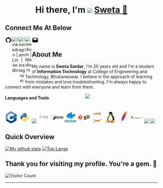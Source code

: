 <div align="center">
   <h1>Hi there, I'm <img src="https://media.giphy.com/media/hvRJCLFzcasrR4ia7z/giphy.gif" width="25px"> <a href="https://www.linkedin.com/in/sweta-sardar-2054211ab/">Sweta 👧</a></h1>
   
</div>

## Connect Me At Below

<div align="center">
 
[<img align="left" alt="github | GitHub" width="22px" src="https://raw.githubusercontent.com/Automattic/social-logos/master/svg-min/github.svg" />][GitHub]
[<img align="left" alt="linkedin | LinkedIn" width="22px" src="https://cdn.jsdelivr.net/npm/simple-icons@v3/icons/linkedin.svg" />][linkedin]
[<img align="left" alt="instagram | Instagram" width="22px" src="https://cdn.jsdelivr.net/npm/simple-icons@v3/icons/instagram.svg" />][instagram]
[<img align="left" alt="medium | Medium" width="22px" src="https://cdn.jsdelivr.net/npm/simple-icons@v3/icons/medium.svg" />][Medium]
[<img align="left" alt="gmail | Gmail" width="22px" src="https://raw.githubusercontent.com/Automattic/social-logos/master/svg-min/mail.svg" />][Gmail]

</div> 

<br />

## About Me 

My name is **Sweta Sardar**, I'm 20 years old and I'm a student of **Information Technology** at College of Engineering and Technology, Bhubaneswar. I believe in the approach of learning from mistakes and love troubleshooting. I'm always happy to connect with everyone and learn from them.

<img align= "right" width= "240" src= "https://pa1.narvii.com/6580/8098c6e9207376889eeb0532d9f5a0723c4d73f5_hq.gif"/>

#### Languages and Tools 

<br />
  <code><img height="40" src="https://raw.githubusercontent.com/github/explore/80688e429a7d4ef2fca1e82350fe8e3517d3494d/topics/cpp/cpp.png"></code>
  <code><img height="40" src="https://raw.githubusercontent.com/github/explore/80688e429a7d4ef2fca1e82350fe8e3517d3494d/topics/python/python.png"></code>
  <code><img height="40" src="https://hackademiq.hussiancollege.edu/wp-content/uploads/2017/08/flask_logo1.png"></code>
  <code><img height="40" src="https://raw.githubusercontent.com/github/explore/80688e429a7d4ef2fca1e82350fe8e3517d3494d/topics/java/java.png"></code>
  <code><img height="40" src="https://raw.githubusercontent.com/github/explore/80688e429a7d4ef2fca1e82350fe8e3517d3494d/topics/bash/bash.png"></code>
  <code><img height="40" src="https://raw.githubusercontent.com/github/explore/80688e429a7d4ef2fca1e82350fe8e3517d3494d/topics/docker/docker.png"></code>
  <code><img height="40" src="https://raw.githubusercontent.com/github/explore/80688e429a7d4ef2fca1e82350fe8e3517d3494d/topics/git/git.png"></code>
  <code><img height="40" src="https://raw.githubusercontent.com/github/explore/80688e429a7d4ef2fca1e82350fe8e3517d3494d/topics/jupyter-notebook/jupyter-notebook.png"></code>
  <code><img height="40" src="https://raw.githubusercontent.com/github/explore/80688e429a7d4ef2fca1e82350fe8e3517d3494d/topics/linux/linux.png"></code>
  <code><img height="40" src="https://raw.githubusercontent.com/github/explore/80688e429a7d4ef2fca1e82350fe8e3517d3494d/topics/maven/maven.png"></code>
  <code><img height="40" src="https://raw.githubusercontent.com/github/explore/80688e429a7d4ef2fca1e82350fe8e3517d3494d/topics/mongodb/mongodb.png"></code>
  <code><img height="40" src="https://omgfoss.com/wp-content/uploads/2020/01/Red_Hat8.png"></code>
  <code><img height="40" src="https://upload.wikimedia.org/wikipedia/commons/thumb/5/5c/AWS_Simple_Icons_AWS_Cloud.svg/2000px-AWS_Simple_Icons_AWS_Cloud.svg.png"></code>
  
  
 ## Quick Overview
 
[![My github stats](https://github-readme-stats.vercel.app/api?username=SwetaSardar&show_icons=true&theme=merko)](https://github.com/anuraghazra/github-readme-stats) [![Top Langs](https://github-readme-stats.vercel.app/api/top-langs/?username=SwetaSardar&layout=compact&theme=merko)](https://github.com/anuraghazra/github-readme-stats)
  
  
  
  
  
  
  
  
  
  
  
  ## Thank you for visiting my profile. You're a gem. :gem:

![Visitor Count](https://profile-counter.glitch.me/EmmadiDivyaSrujana/count.svg)

<hr>

[GitHub]: https://github.com/SwetaSardar
[instagram]: https://instagram.com/sweta_sardar
[linkedin]: https://www.linkedin.com/in/sweta-sardar-2054211ab/
[medium]: https://swetasardar95830.medium.com/
[gmail]: mailto:swetasardar95830@gmail.com
